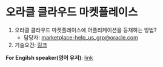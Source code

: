 # 오라클 클라우드 마켓플레이스

1. 오라클 클라우드 마켓플레이스에 어플리케이션을 등재하는 방법?
    - 담당자: marketplace-help_us_grp@oracle.com
2. 기술요건: [링크](https://github.com/joungminko/oracle-cloud-marketplace/blob/master/technical-requirement-kor.md)

**For Engilsh speaker(영어 유저)**: [link](https://github.com/joungminko/oracle-cloud-marketplace/blob/master/README.md)
